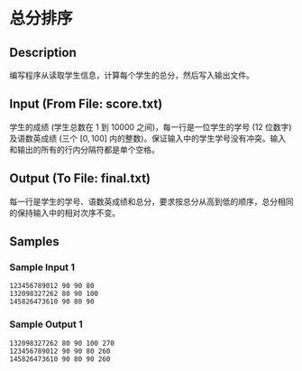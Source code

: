 # 总分排序

## Description
编写程序从读取学生信息，计算每个学生的总分，然后写入输出文件。

## Input (From File: score.txt)

学生的成绩 (学生总数在 1 到 10000 之间)，每一行是一位学生的学号 (12 位数字) 及语数英成绩 (三个 $[0,100]$ 内的整数)。保证输入中的学生学号没有冲突。输入和输出的所有的行内分隔符都是单个空格。

## Output (To File: final.txt)
每一行是学生的学号、语数英成绩和总分，要求按总分从高到低的顺序，总分相同的保持输入中的相对次序不变。

## Samples
### Sample Input 1 
```
123456789012 90 90 80
132098327262 80 90 100
145826473610 90 80 90
```

### Sample Output 1
```
132098327262 80 90 100 270
123456789012 90 90 80 260
145826473610 90 80 90 260
```